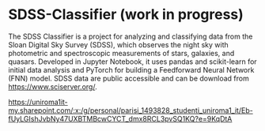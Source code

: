 # SDSS-Classifier (work in progress)
The SDSS Classifier is a project for analyzing and classifying data from the Sloan Digital Sky Survey (SDSS), which observes the night sky with photometric and spectroscopic measurements of stars, galaxies, and quasars. Developed in Jupyter Notebook, it uses pandas and scikit-learn for initial data analysis and PyTorch for building a Feedforward Neural Network (FNN) model. SDSS data are public accessible and can be download from https://www.sciserver.org/. 


https://uniroma1it-my.sharepoint.com/:x:/g/personal/parisi_1493828_studenti_uniroma1_it/Eb-fUyLGIshJvbNy47UXBTMBcwCYCT_dmx8RCL3pvSQ1KQ?e=9KqDtA